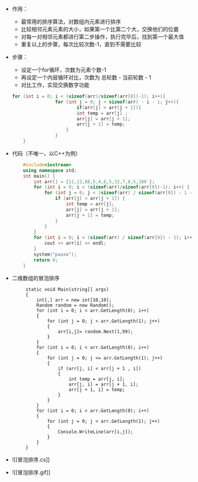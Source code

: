 
 - 作用：
	 - 最常用的排序算法，对数组内元素进行排序
	 - 比较相邻元素元素的大小，如果第一个比第二个大，交换他们的位置
	 - 对每一对相邻元素都进行第二步操作，执行完毕后，找到第一个最大值
	 - 重复以上的步骤，每次比较次数-1，直到不需要比较

 - 步骤：
	 - 设定一个for循环，次数为元素个数-1	
	 - 再设定一个内层循环对比，次数为 总轮数 - 当前轮数 - 1
	 - 对比工作，实现交换数字功能
	```C++
	for (int i = 0; i < (sizeof(arr)/sizeof(arr[0])-1); i++){
					for (int j = 0; j < sizeof(arr) - i - 1; j++){
							if(arr[j] > arr[j + 1]){
							int temp = arr[j] ;
					        arr[j] = arr[j + 1];
					        arr[j + 1] = temp;
						}
					}
		}
	```
  
- 代码（不唯一，以C++为例）
	```C++
		#include<iostream>
		using namespace std;
		int main() {
			int arr[] = {11,12,88,5,4,6,5,32,7,8,5,100 };
			for (int i = 0; i < (sizeof(arr)/sizeof(arr[0])-1); i++) {
				for (int j = 0; j < (sizeof(arr) / sizeof(arr[0]) - 1 - i); j++) {
					if (arr[j] < arr[j + 1]) {
						int temp = arr[j];
						arr[j] = arr[j + 1];
						arr[j + 1] = temp;
					}
				}
			}
			for (int i = 0; i < (sizeof(arr) / sizeof(arr[0]) - 1); i++) {
				cout << arr[i] << endl;
			}
			system("pause");
			return 0;
		}
	```

- 二维数组的冒泡排序
  ```
       static void Main(string[] args)
       {
           int[,] arr = new int[10,10];
           Random random = new Random();
           for (int i = 0; i < arr.GetLength(0); i++)
           {
               for (int j = 0; j < arr.GetLength(1); j++)
               {
                   arr[i,j]= random.Next(1,99);
               }
           }
           for (int i = 0; i < arr.GetLength(0); i++)
           {
               for (int j = 0; j <= arr.GetLength(1); j++)
               {
                   if (arr[j, i] < arr[j + 1 , i])
                   {
                       int temp = arr[j, i];
                       arr[j, i] = arr[j + 1, i];
                       arr[j + 1, i] = temp;
                   }
               }
           }
           for (int i = 0; i < arr.GetLength(0); i++)
           {
               for (int j = 0; j < arr.GetLength(1); j++)
               {
                   Console.WriteLine(arr[i,j]);
               }
           }
       }
  ```

- ![[冒泡排序.cs]]
- ![[冒泡排序.gif]]